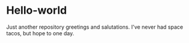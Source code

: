 # Hello-world
Just another repository
greetings and salutations.
I've never had space tacos, but hope to one day.
